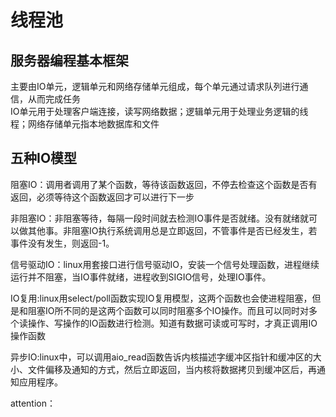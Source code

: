 # 线程池

## 服务器编程基本框架
主要由IO单元，逻辑单元和网络存储单元组成，每个单元通过请求队列进行通信，从而完成任务  
IO单元用于处理客户端连接，读写网络数据；逻辑单元用于处理业务逻辑的线程；网络存储单元指本地数据库和文件  

## 五种IO模型
阻塞IO：调用者调用了某个函数，等待该函数返回，不停去检查这个函数是否有返回，必须等待这个函数返回才可以进行下一步  

非阻塞IO：非阻塞等待，每隔一段时间就去检测IO事件是否就绪。没有就绪就可以做其他事。非阻塞IO执行系统调用总是立即返回，不管事件是否已经发生，若事件没有发生，则返回-1。  

信号驱动IO：linux用套接口进行信号驱动IO，安装一个信号处理函数，进程继续运行并不阻塞，当IO事件就绪，进程收到SIGIO信号，处理IO事件。  

IO复用:linux用select/poll函数实现IO复用模型，这两个函数也会使进程阻塞，但是和阻塞IO所不同的是这两个函数可以同时阻塞多个IO操作。而且可以同时对多个读操作、写操作的IO函数进行检测。知道有数据可读或可写时，才真正调用IO操作函数  

异步IO:linux中，可以调用aio_read函数告诉内核描述字缓冲区指针和缓冲区的大小、文件偏移及通知的方式，然后立即返回，当内核将数据拷贝到缓冲区后，再通知应用程序。  

attention：